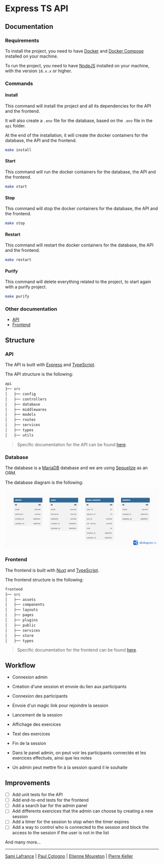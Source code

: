 # Express TS API

## Documentation

### Requirements

To install the project, you need to have [Docker](https://www.docker.com/) and [Docker Compose](https://docs.docker.com/compose/) installed on your machine.

To run the project, you need to have [NodeJS](https://nodejs.org/en/) installed on your machine, with the version `18.x.x` or higher.

### Commands

#### Install

This command will install the project and all its dependencies for the API and the frontend.

It will also create a `.env` file for the database, based on the `.env` file in the `api` folder.

At the end of the installation, it will create the docker containers for the database, the API and the frontend.

```bash
make install
```

#### Start

This command will run the docker containers for the database, the API and the frontend.

```bash
make start
```

#### Stop

This command will stop the docker containers for the database, the API and the frontend.

```bash
make stop
```

#### Restart

This command will restart the docker containers for the database, the API and the frontend.

```bash
make restart
```

#### Purify

This command will delete everything related to the project, to start again with a purify project.

```bash
make purify
```

### Other documentation

- [API](api/README.md)
- [Frontend](frontend/README.md)

## Structure

### API

The API is built with [Express](https://expressjs.com/) and [TypeScript](https://www.typescriptlang.org/).

The API structure is the following:

```bash
api
├── src
│   ├── config
│   ├── controllers
│   ├── database
│   ├── middlewares
│   ├── models
│   ├── routes
│   ├── services
│   ├── types
│   ├── utils
```

> Specific documentation for the API can be found [here](api/README.md).

### Database

The database is a [MariaDB](https://mariadb.org/) database and we are using [Sequelize](https://sequelize.org/) as an ORM.

The database diagram is the following:

![Diagram](diagram.png)

### Frontend

The frontend is built with [Nuxt](https://nuxt.com/) and [TypeScript](https://www.typescriptlang.org/).

The frontend structure is the following:

```bash
frontend
├── src
│   ├── assets
│   ├── components
│   ├── layouts
│   ├── pages
│   ├── plugins
│   ├── public
│   ├── services
│   ├── store
│   ├── types
```

> Specific documentation for the frontend can be found [here](frontend/README.md).

## Workflow

- Connexion admin
- Création d'une session et envoie du lien aux participants
- Connexion des participants
- Envoie d'un magic link pour rejoindre la session
- Lancement de la session
- Affichage des exercices
- Test des exercices
- Fin de la session

- Dans le panel admin, on peut voir les participants connectés et les exercices effectués, ainsi que les notes
- Un admin peut mettre fin à la session quand il le souhaite

## Improvements

- [ ] Add unit tests for the API
- [ ] Add end-to-end tests for the frontend
- [ ] Add a search bar for the admin panel
- [ ] Add differents exercices that the admin can choose by creating a new session
- [ ] Add a timer for the session to stop when the timer expires
- [ ] Add a way to control who is connected to the session and block the access to the session if the user is not in the list

And many more...

---

[Sami Lafrance](https://www.samilafrance.com/) | [Paul Cotogno](https://paulcotogno.com/) | [Etienne Moureton](https://www.etiennemoureton.fr/) | [Pierre Keller](https://pierrekeller.com/)
